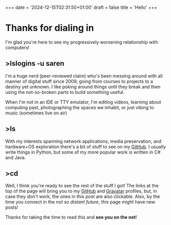 +++
date = '2024-12-15T02:31:50+01:00'
draft = false
title = 'Hello'
+++

# Thanks for dialing in

I'm glad you're here to see my progressively worsening relationship with computers!

## >lslogins -u saren

I'm a huge nerd (peer-reviewed claim) who's been messing around with all manner of digital stuff since 2009, going from courses to projects to a destiny yet unknown. I like poking around things until they break and then using the not-so-broken parts to build something useful.

When I'm not in an IDE or TTY emulator, I'm editing videos, learning about computing past, photographing the spaces we inhabit, or just vibing to music (sometimes live on air)

## >ls

With my interests spanning network applications, media preservation, and hardware+OS exploration there's a bit of stuff to see on my [GitHub](https://github.com/SarenDev). I usually write things in Python, but some of my more popular work is written in C# and Java.

## >cd

Well, I think you're ready to see the rest of the stuff I got! The links at the top of the page will bring you to my [GitHub](https://github.com/SarenDev) and [Gravatar](https://gravatar.com/sarendev) profiles, but, in case they don't work, the ones in this post are also clickable. Also, by the time you connect in the *not so distant future*, this page might have new posts!

Thanks for taking the time to read this and **see you on the net**!
